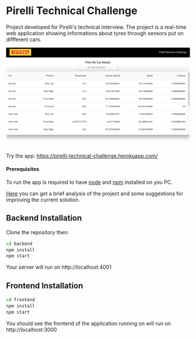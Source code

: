 # Pirelli Technical Challenge

Project developed for Pirelli's technical interview.
The project is a real-time web application showing informations about tyres through sensors put on diffferent cars.

![image](https://github.com/GianoglioEnrico/Pirelli-Technical-Challenge/blob/main/web-app-image.png)

Try the app: https://pirelli-technical-challenge.herokuapp.com/

#### Prerequisites

To run the app is required to have [node](https://nodejs.org/it/) and [npm](https://www.npmjs.com/) installed on you PC.

[Here](https://github.com/GianoglioEnrico/Pirelli-Technical-Challenge/blob/main/Pirelli_Technical_Challenge_Discussion.pdf) you can get a brief analysis of the project and some suggestions for improving the current solution.

## Backend Installation

Clone the repository then:

```bash
cd backend
npm install
npm start
```

Your server will run on http://localhost:4001

## Frontend Installation

```bash
cd frontend
npm install
npm start
```

You should see the frontend of the application running on will run on http://localhost:3000
